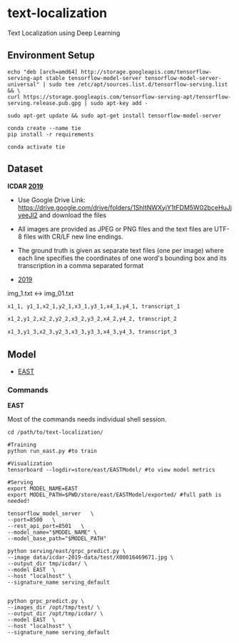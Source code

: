 # text-localization
Text Localization using Deep Learning 


## Environment Setup
```
echo "deb [arch=amd64] http://storage.googleapis.com/tensorflow-serving-apt stable tensorflow-model-server tensorflow-model-server-universal" | sudo tee /etc/apt/sources.list.d/tensorflow-serving.list && \
curl https://storage.googleapis.com/tensorflow-serving-apt/tensorflow-serving.release.pub.gpg | sudo apt-key add -

sudo apt-get update && sudo apt-get install tensorflow-model-server

conda create --name tie
pip install -r requirements

conda activate tie

```

## Dataset  
**ICDAR [2019](http://rrc.cvc.uab.es/?ch=13)**   
- Use Google Drive Link: https://drive.google.com/drive/folders/1ShItNWXyiY1tFDM5W02bceHuJjyeeJl2 
and download the files

- All images are provided as JPEG or PNG files and the text files are UTF-8 files with CR/LF new line endings.
- The ground truth is given as separate text files (one per image) where each line specifies the coordinates of one 
word's bounding box and its transcription in a comma separated format 
- [2019](http://rrc.cvc.uab.es/?ch=13&com=tasks)

img_1.txt <-> img_01.txt

```sh
x1_1, y1_1,x2_1,y2_1,x3_1,y3_1,x4_1,y4_1, transcript_1

x1_2,y1_2,x2_2,y2_2,x3_2,y3_2,x4_2,y4_2, transcript_2

x1_3,y1_3,x2_3,y2_3,x3_3,y3_3,x4_3,y4_3, transcript_3
```

## Model

- [EAST](east)

### Commands

**EAST**

Most of the commands needs individual shell session.
 
 ```
cd /path/to/text-localization/

#Training
python run_east.py #to train

#Visualization
tensorboard --logdir=store/east/EASTModel/ #to view model metrics

#Serving
export MODEL_NAME=EAST
export MODEL_PATH=$PWD/store/east/EASTModel/exported/ #full path is needed!

tensorflow_model_server   \
--port=8500   \
--rest_api_port=8501   \
--model_name="$MODEL_NAME" \
--model_base_path="$MODEL_PATH"

python serving/east/grpc_predict.py \
--image data/icdar-2019-data/test/X00016469671.jpg \
--output_dir tmp/icdar/ \
--model EAST  \
--host "localhost" \
--signature_name serving_default


python grpc_predict.py \
--images_dir /opt/tmp/test/ \
--output_dir /opt/tmp/icdar/ \
--model EAST  \
--host "localhost" \
--signature_name serving_default 
```